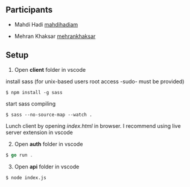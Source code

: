 ## Participants

- Mahdi Hadi [mahdihadiam](https://t.me/mahdihadiam)

* Mehran Khaksar [mehrankhaksar](https://t.me/mehrankhaksar)

## Setup

1. Open **client** folder in vscode

install sass (for unix-based users root access -sudo- must be provided)

```
$ npm install -g sass
```

start sass compiling

```
$ sass --no-source-map --watch .
```

Lunch client by opening _index.html_ in browser. I recommend using live server extension in vscode

2. Open **auth** folder in vscode

```go
$ go run .
```

3. Open **api** folder in vscode

```
$ node index.js
```
